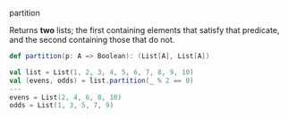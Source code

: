 partition

Returns **two** lists; the first containing elements that satisfy that predicate, and the second containing those that do not.

```scala
def partition(p: A => Boolean): (List[A], List[A])
```

```scala
val list = List(1, 2, 3, 4, 5, 6, 7, 8, 9, 10)
val (evens, odds) = list.partition(_ % 2 == 0)
---
evens = List(2, 4, 6, 8, 10)
odds = List(1, 3, 5, 7, 9)
```
